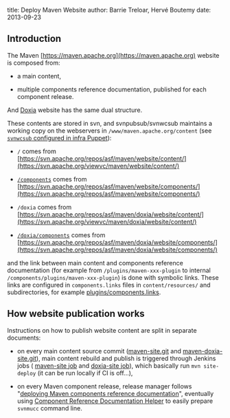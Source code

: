 title: Deploy Maven Website
author: Barrie Treloar, Hervé Boutemy
date: 2013-09-23

<!--
Licensed to the Apache Software Foundation (ASF) under one
or more contributor license agreements.  See the NOTICE file
distributed with this work for additional information
regarding copyright ownership.  The ASF licenses this file
to you under the Apache License, Version 2.0 (the
"License"); you may not use this file except in compliance
with the License.  You may obtain a copy of the License at

    http://www.apache.org/licenses/LICENSE-2.0

Unless required by applicable law or agreed to in writing,
software distributed under the License is distributed on an
"AS IS" BASIS, WITHOUT WARRANTIES OR CONDITIONS OF ANY
KIND, either express or implied.  See the License for the
specific language governing permissions and limitations
under the License.
-->

## Introduction


 The Maven [https://maven.apache.org](https://maven.apache.org) website is composed from:



 - a main content,

 - multiple components reference documentation, published for each component release.


 And [Doxia](https://maven.apache.org/doxia/) website has the same dual structure.


 These contents are stored in svn, and svnpubsub/svnwcsub maintains a working copy on the webservers in `/www/maven.apache.org/content` (see [`svnwcsub` configured in infra Puppet](https://github.com/apache/infrastructure-puppet/blob/deployment/modules/svnwcsub/files/svnwcsub.conf#L123)):



 - `/` comes from [https://svn.apache.org/repos/asf/maven/website/content/](https://svn.apache.org/viewvc/maven/website/content/)

 - [`/components`](https://maven.apache.org/components) comes from [https://svn.apache.org/repos/asf/maven/website/components/](https://svn.apache.org/repos/asf/maven/website/components/)

 - `/doxia` comes from [https://svn.apache.org/repos/asf/maven/doxia/website/content/](https://svn.apache.org/viewvc/maven/doxia/website/content/)

 - [`/doxia/components`](https://maven.apache.org/doxia/components) comes from [https://svn.apache.org/repos/asf/maven/doxia/website/components/](https://svn.apache.org/repos/asf/maven/doxia/website/components/)


 and the link between main content and components reference documentation (for example from `/plugins/maven-xxx-plugin` to internal `/components/plugins/maven-xxx-plugin`) is done with symbolic links. These links are configured in `components.links` files in `content/resources/` and subdirectories, for example [plugins/components.links](https://github.com/apache/maven-site/blob/master/content/resources/plugins/components.links).



## How website publication works


 Instructions on how to publish website content are split in separate documents:



 - on every main content source commit ([maven-site.git](https://github.com/apache/maven-site) and [maven-doxia-site.git](https://github.com/apache/maven-doxia-site)), main content rebuild and publish is triggered through Jenkins jobs ( [maven-site job](https://ci-maven.apache.org/job/Maven/job/maven-box/job/maven-site/) and [doxia-site job](https://ci-maven.apache.org/job/Maven/job/maven-box/job/maven-doxia-site/)), which basically run `mvn site-deploy` (it can be run locally if CI is off...),

 - on every Maven component release, release manager follows "[deploying Maven components reference documentation](./deploy-component-reference-documentation.html)", eventually using [Component Reference Documentation Helper](./component-reference-documentation-helper.html) to easily prepare `svnmucc` command line.


